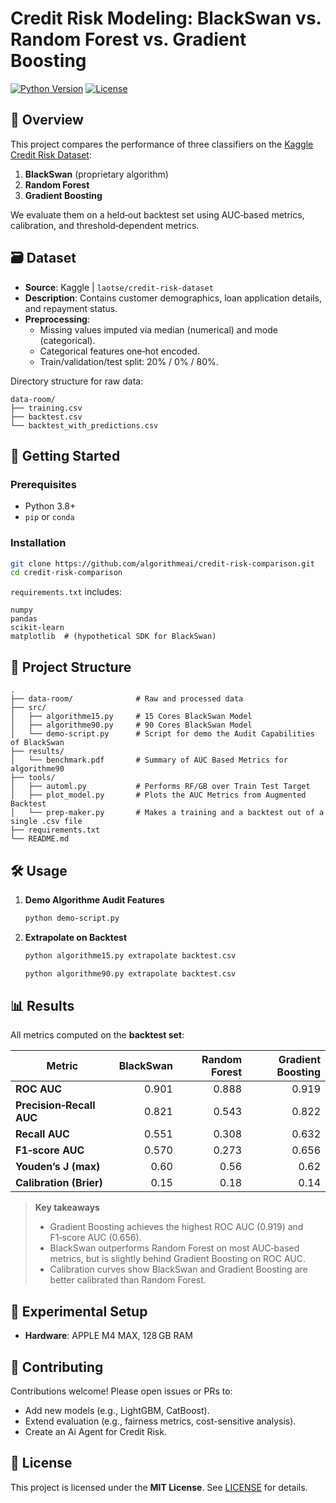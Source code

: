 # Credit Risk Modeling: BlackSwan vs. Random Forest vs. Gradient Boosting

[![Python Version](https://img.shields.io/badge/python-3.8%2B-blue)](#)
[![License](https://img.shields.io/badge/license-MIT-green)](#)

## 📖 Overview

This project compares the performance of three classifiers on the [Kaggle Credit Risk Dataset](https://www.kaggle.com/datasets/laotse/credit-risk-dataset/data):

1. **BlackSwan** (proprietary algorithm)
2. **Random Forest**
3. **Gradient Boosting**

We evaluate them on a held‑out backtest set using AUC‑based metrics, calibration, and threshold‑dependent metrics.

## 🗃️ Dataset

- **Source**: Kaggle | `laotse/credit-risk-dataset`  
- **Description**: Contains customer demographics, loan application details, and repayment status.
- **Preprocessing**:
  - Missing values imputed via median (numerical) and mode (categorical).
  - Categorical features one‑hot encoded.
  - Train/validation/test split: 20% / 0% / 80%.

Directory structure for raw data:

```
data-room/
├── training.csv
├── backtest.csv
└── backtest_with_predictions.csv
```

## 🚀 Getting Started

### Prerequisites

- Python 3.8+
- `pip` or `conda`

### Installation

```bash
git clone https://github.com/algorithmeai/credit-risk-comparison.git
cd credit-risk-comparison
```

`requirements.txt` includes:
```
numpy
pandas
scikit-learn
matplotlib  # (hypothetical SDK for BlackSwan)
```

## 📂 Project Structure

```
.
├── data-room/              # Raw and processed data
├── src/
│   ├── algorithme15.py     # 15 Cores BlackSwan Model
│   ├── algorithme90.py     # 90 Cores BlackSwan Model
│   └── demo-script.py      # Script for demo the Audit Capabilities of BlackSwan
├── results/
│   └── benchmark.pdf       # Summary of AUC Based Metrics for algorithme90
├── tools/
│   ├── automl.py           # Performs RF/GB over Train Test Target
│   ├── plot_model.py       # Plots the AUC Metrics from Augmented Backtest
│   └── prep-maker.py       # Makes a training and a backtest out of a single .csv file
├── requirements.txt
└── README.md
```

## 🛠️ Usage

1. **Demo Algorithme Audit Features**

   ```bash
   python demo-script.py 
   ```

2. **Extrapolate on Backtest**

   ```bash
   python algorithme15.py extrapolate backtest.csv
   ```
   
   ```bash
   python algorithme90.py extrapolate backtest.csv
   ```

## 📊 Results

All metrics computed on the **backtest set**:

| Metric                  | BlackSwan | Random Forest | Gradient Boosting |
|-------------------------|----------:|--------------:|------------------:|
| **ROC AUC**             |    0.901  |        0.888  |           0.919  |
| **Precision‑Recall AUC**|    0.821  |        0.543  |           0.822  |
| **Recall AUC**          |    0.551  |        0.308  |           0.632  |
| **F1‑score AUC**        |    0.570  |        0.273  |           0.656  |
| **Youden’s J (max)**    |    0.60   |        0.56   |           0.62   |
| **Calibration (Brier)** |    0.15   |        0.18   |           0.14   |

> **Key takeaways**  
> - Gradient Boosting achieves the highest ROC AUC (0.919) and F1‑score AUC (0.656).  
> - BlackSwan outperforms Random Forest on most AUC‑based metrics, but is slightly behind Gradient Boosting on ROC AUC.  
> - Calibration curves show BlackSwan and Gradient Boosting are better calibrated than Random Forest.

## 🧪 Experimental Setup

- **Hardware**: APPLE M4 MAX, 128 GB RAM

## 🤝 Contributing

Contributions welcome! Please open issues or PRs to:

- Add new models (e.g., LightGBM, CatBoost).
- Extend evaluation (e.g., fairness metrics, cost-sensitive analysis).
- Create an Ai Agent for Credit Risk.

## 📜 License

This project is licensed under the **MIT License**. See [LICENSE](LICENSE) for details.
